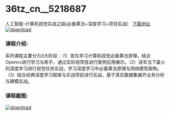 # 36tz_cn__5218687
人工智能-计算机视觉实战之路(必备算法+深度学习+项目实战）
[下载地址](http://www.36tz.cn/article/5218687 "下载地址")
[![download](http://36tz.cn/muke_img/2021_02_1-93-300x198.png "下载地址")](http://www.36tz.cn/article/5218687 "下载地址")
### 课程介绍:
系列课程主要分为3大阶段：（1）首先学习计算机视觉必备算法原理，结合Opencv进行学习与练手，通过实际视项目进行案例应用展示。（2）进军当下最火的深度学习进行视觉任务实战，学习深度学习中必备算法原理与网络模型架构。（3）结合经典深度学习框架与实战项目进行实战，基于真实数据集展开业务分析与建模实战。

### 课程截图:
[![download](http://36tz.cn/muke_img/2021_02_2-99.png "下载地址")](http://www.36tz.cn/article/5218687 "下载地址")
